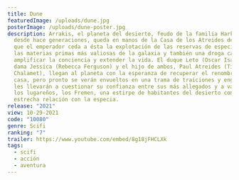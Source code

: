 ```yaml
---
title: Dune
featuredImage: /uploads/dune.jpg
posterImage: /uploads/dune-poster.jpg
description: Arrakis, el planeta del desierto, feudo de la familia Harkonnen
  desde hace generaciones, queda en manos de la Casa de los Atreides después de
  que el emperador ceda a ésta la explotación de las reservas de especia, una de
  las materias primas más valiosas de la galaxia y también una droga capaz de
  amplificar la conciencia y extender la vida. El duque Leto (Oscar Isaac), la
  dama Jessica (Rebecca Ferguson) y el hijo de ambos, Paul Atreides (Timothée
  Chalamet), llegan al planeta con la esperanza de recuperar el renombre de su
  casa, pero pronto se verán envueltos en una trama de traiciones y engaños que
  les llevarán a cuestionar su confianza entre sus más allegados y a valorar a
  los lugareños, los Fremen, una estirpe de habitantes del desierto con una
  estrecha relación con la especia.
release: "2021"
view: 10-29-2021
code: "10080"
genre: Scifi
ranking: "7"
trailer: https://www.youtube.com/embed/8g18jFHCLXk
tags:
  - scifi
  - acción
  - aventura
---
```

